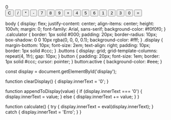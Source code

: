 <!DOCTYPE html>
<html lang="pt-BR">
<head>
    <meta charset="UTF-8">
    <meta name="viewport" content="width=device-width, initial-scale=1.0">
    <title>Calculadora</title>
    <link rel="stylesheet" href="styles.css">
</head>
<body>
    <div class="calculator">
        <div class="display" id="display">0</div>
        <div class="buttons">
            <button onclick="clearDisplay()">C</button>
            <button onclick="appendToDisplay('/')">/</button>
            <button onclick="appendToDisplay('*')">*</button>
            <button onclick="appendToDisplay('-')">-</button>
            <button onclick="appendToDisplay('7')">7</button>
            <button onclick="appendToDisplay('8')">8</button>
            <button onclick="appendToDisplay('9')">9</button>
            <button onclick="appendToDisplay('+')">+</button>
            <button onclick="appendToDisplay('4')">4</button>
            <button onclick="appendToDisplay('5')">5</button>
            <button onclick="appendToDisplay('6')">6</button>
            <button onclick="appendToDisplay('1')">1</button>
            <button onclick="appendToDisplay('2')">2</button>
            <button onclick="appendToDisplay('3')">3</button>
            <button onclick="appendToDisplay('0')">0</button>
            <button onclick="calculate()">=</button>
        </div>
    </div>
    <script src="script.js"></script>
</body>
</html>

body {
    display: flex;
    justify-content: center;
    align-items: center;
    height: 100vh;
    margin: 0;
    font-family: Arial, sans-serif;
    background-color: #f0f0f0;
}
.calculator {
    border: 1px solid #000;
    padding: 20px;
    border-radius: 10px;
    box-shadow: 0 0 10px rgba(0, 0, 0, 0.1);
    background-color: #fff;
}
.display {
    margin-bottom: 10px;
    font-size: 2em;
    text-align: right;
    padding: 10px;
    border: 1px solid #ccc;
}
.buttons {
    display: grid;
    grid-template-columns: repeat(4, 1fr);
    gap: 10px;
}
button {
    padding: 20px;
    font-size: 1em;
    border: 1px solid #ccc;
    cursor: pointer;
}
button:active {
    background-color: #eee;
}

const display = document.getElementById('display');

function clearDisplay() {
    display.innerText = '0';
}

function appendToDisplay(value) {
    if (display.innerText === '0') {
        display.innerText = value;
    } else {
        display.innerText += value;
    }
}

function calculate() {
    try {
        display.innerText = eval(display.innerText);
    } catch {
        display.innerText = 'Erro';
    }
}
